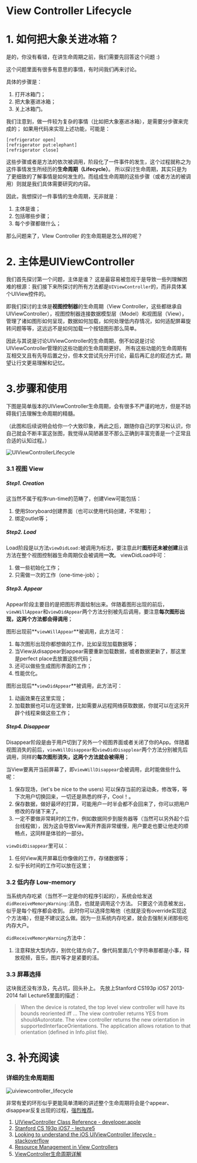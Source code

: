 # View Controller Lifecycle

# 1. 如何把大象关进冰箱？

是的，你没有看错，在讲生命周期之前，我们需要先回答这个问题 :)

这个问题里面有很多有意思的事情，有时间我们再来讨论。

具体的步骤是：

1. 打开冰箱门；
2. 把大象塞进冰箱；
3. 关上冰箱门。

我们注意到，做一件较为复杂的事情（比如把大象塞进冰箱），是需要分步骤来完成的；
如果用代码来实现上述功能，可能是：

```
[refrigerator open]
[refrigerator put:elephant]
[refrigerator close]
```

这些步骤或者是方法的依次被调用，阶段化了一件事件的发生，这个过程就称之为这件事情发生所经历的**生命周期（Lifecycle）**。
所以探讨生命周期，其实只是为了更细致的了解事情是如何发生的。而组成生命周期的这些步骤（或者方法的被调用）则就是我们具体需要研究的内容。

因此，我想探讨一件事情的生命周期，无非就是：

1. 主体是谁；
2. 包括哪些步骤；
3. 每个步骤都做什么；

那么问题来了，VIew Controller 的生命周期是怎么样的呢？

# 2. 主体是UIViewController

我们首先探讨第一个问题，主体是谁？
这是最容易被忽视于是导致一些列理解困难的根源：我们接下来所探讨的所有方法都是`UIViewController`的，而非具体某个UIView控件的。

即我们探讨的主体是**视图控制器**的生命周期（View Controller，这些都继承自UIViewController），视图控制器连接数据模型层（Model）和视图层（View），管理了诸如图形如何呈现，数据如何加载，如何处理低内存情况，如何适配屏幕旋转问题等等，这远远不是如何加载一个按钮图形那么简单。

因此与其说是讨论UIViewController的生命周期，倒不如说是讨论UIViewController管理的这些功能的生命周期更好。
所有这些功能的生命周期有互相交叉且有先导后置之分，但本文尝试先分开讨论，最后再汇总的叙述方式，期望让行文更易理解和记忆。

# 3.步骤和使用

下图是简单版本的UIViewController生命周期，会有很多不严谨的地方，但是不妨碍我们去理解生命周期的精髓。

（此图和后续说明会给你一个大致印象，再此之后，跟随你自己的学习和认识，你自己就会不断丰富这张图，我觉得从简陋甚至不那么正确到丰富完善是一个正常且合适的认知过程。）

![UIViewControllerLifecycle](UIViewControllerLifecycle.png)
### 3.1 视图 View

##### Step1. Creation
这当然不属于程序run-time的范畴了，创建View可能包括：
1. 使用Storyboard创建界面（也可以使用代码创建，不常用）；
2. 绑定outlet等；

##### Step2. Load
Load阶段是以方法`viewDidLoad:`被调用为标志，要注意此时**图形还未被创建**且该方法在整个视图控制器生命周期仅会被调用**一次**。
viewDidLoad中可：
1. 做一些初始化工作；
2. 只需做一次的工作（one-time-job）；

##### Step3. Appear
Appear阶段主要目的是把图形界面绘制出来。伴随着图形出现的前后，`viewWillAppear`和`viewDidAppear`两个方法分别被先后调用，要注意**每次图形出现，这两个方法都会得调用**；

图形出现前**`viewWillAppear`**被调用，此方法可：
1. 每次图形出现你都想做的工作，比如呈现加载数据等；
2. 当View从disappear到appear需要重新加载数据，或者数据更新了，那这里是perfect place去放置这些代码；
3. 还可以做些生成图形界面的工作；
4. 性能优化。

图形出现后**`viewDidAppear`**被调用，此方法可：
1. 动画效果在这里实现；
2. 加载数据也可以在这里做，比如需要从远程网络获取数据，你就可以在这另开辟个线程来做这些工作；

##### Step4. Disappear
Disappear阶段是由于用户切到了另外一个视图界面或者关闭了你的App。伴随着视图消失的前后，`viewWillDisappear`和`viewDidDisapplear`两个方法分别被先后调用，同样的**每次图形消失，这两个方法就会被得用**；

当View要离开当前屏幕了，即`viewWillDisappear`会被调用，此时能做些什么呢：
1. 保存现场，(let's be nice to the users) 可以保存当前的滚动条，修改等，等下次用户切换回来，一切还是熟悉的样子，Cool！。
2. 保存数据，做好最坏的打算，可能用户一时半会都不会回来了，你可以把用户修改的存储下来了。
3. 一定不要做非常耗时的工作，例如数据同步到服务器等（当然可以另外起个后台线程做），因为这会导致View离开界面非常缓慢，用户要走也要让他走的顺畅点，这同样是体验的一部分。

`viewDidDisappear`里可以：
1. 任何View离开屏幕后你像做的工作，存储数据等；
2. 似乎长时间的工作可以放在这里；



### 3.2 低内存 Low-memory

当系统内存吃紧（当然不一定是你的程序引起的），系统会给发送`didReceiveMemoryWarning:`消息，也就是调用这个方法。
只要这个消息被发出，似乎是每个程序都会收到。
此时你可以选择忽略他（也就是没有override实现这个方法咯），但是不建议这么做。因为一旦系统内存吃紧，就会去强制关闭那些吃内存大户。

`didReceiveMemoryWarning`方法中：
1. 注意释放大型内存，别优化错方向了。像代码里面几个字符串那都是小事，释放视频，音乐，图片等才是紧要的活。



### 3.3 屏幕选择

这块我还没有涉及，先占坑，回头补上。
先放上Stanford CS193p iOS7 2013-2014 fall Lecture5里面的描述：

>When the device is rotated, the top level view controller will have its bounds reoriented iff ... The view controller returns YES from shouldAutorotate.
The view controller returns the new orientation in supportedInterfaceOrientations.
The application allows rotation to that orientation (defined in Info.plist file).

# 3. 补充阅读

### 详细的生命周期图

![uiviewcontroller_lifecycle](uiviewcontroller_lifecycle.jpg)

非常有爱的环形似乎更能简单清晰的讲述整个生命周期将会是个appear、disappear反复出现的过程，[强烈推荐](https://rdkw.wordpress.com/2013/02/24/ios-uiviewcontroller-lifecycle/)。



1. [UIViewController Class Reference - developer.apple](https://developer.apple.com/library/ios/documentation/UIKit/Reference/UIViewController_Class/index.html)
2. [Stanford CS 193p iOS7 - lecture5]()
3. [Looking to understand the iOS UIViewController lifecycle - stackoverflow ](http://stackoverflow.com/questions/5562938/looking-to-understand-the-ios-uiviewcontroller-lifecycle)
4. [Resource Management in View Controllers](https://developer.apple.com/library/ios/featuredarticles/ViewControllerPGforiPhoneOS/ViewLoadingandUnloading/ViewLoadingandUnloading.html)
4. [ViewController生命周期详解](http://blog.csdn.net/ryantang03/article/details/8264072)






